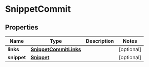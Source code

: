 # SnippetCommit

## Properties
Name | Type | Description | Notes
------------ | ------------- | ------------- | -------------
**links** | [**SnippetCommitLinks**](SnippetCommitLinks.md) |  |  [optional]
**snippet** | [**Snippet**](Snippet.md) |  |  [optional]

